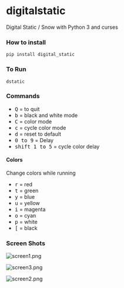 # digitalstatic
Digital Static / Snow with Python 3 and curses

### How to install
```pip install digital_static```

### To Run
```dstatic```

### Commands
- <kbd>Q</kbd> = to quit
- <kbd>b</kbd> = black and white mode
- <kbd>C</kbd> = color mode
- <kbd>c</kbd> = cycle color mode
- <kbd>d</kbd> = reset to default
- <kbd>0 to 9</kbd> = Delay
- <kbd>shift 1 to 5</kbd> = cycle color delay

#### Colors
Change colors while running
- <kbd>r</kbd> = red
- <kbd>t</kbd> = green
- <kbd>y</kbd> = blue
- <kbd>u</kbd> = yellow
- <kbd>i</kbd> = magenta
- <kbd>o</kbd> = cyan
- <kbd>p</kbd> = white
- <kbd>[</kbd> = black

### Screen Shots
![screen1.png](img/screen1.png)

![screen3.png](img/screen3.png)

![screen2.png](img/screen2.png)
